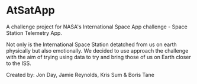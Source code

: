 # AtSatApp
A challenge project for NASA's International Space App challenge - Space Station Telemetry App.

Not only is the International Space Station detatched from us on earth physically but also emotionally.
We decided to use approach the challenge with the aim of trying using data to try and bring those of us on Earth closer to the ISS.


Created by: Jon Day, Jamie Reynolds, Kris Sum & Boris Tane